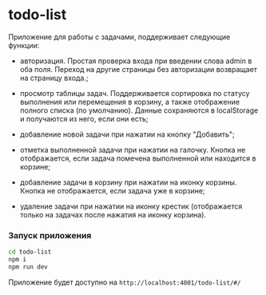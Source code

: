 # todo-list

Приложение для работы с задачами, поддерживает следующие функции:

- авторизация. Простая проверка входа при введении слова admin в оба поля. Переход на другие страницы без авторизации возвращает на страницу входа.;

- просмотр таблицы задач. Поддерживается сортировка по статусу выполнения или перемещения в корзину, а также отображение полного списка (по умолчанию). Данные сохраняются в localStorage и получаются из него, если они есть;

- добавление новой задачи при нажатии на кнопку "Добавить";

- отметка выполненной задачи при нажатии на галочку. Кнопка не отображается, если задача помечена выполненной или находится в корзине;

- добавление задачи в корзину при нажатии на иконку корзины. Кнопка не отображается, если задача уже в корзине;

- удаление задачи при нажатии на иконку крестик (отображается только на задачах после нажатия на иконку корзина).

### Запуск приложения

```bash
cd todo-list
npm i
npm run dev
```

Приложение будет доступно на `http://localhost:4001/todo-list/#/`
